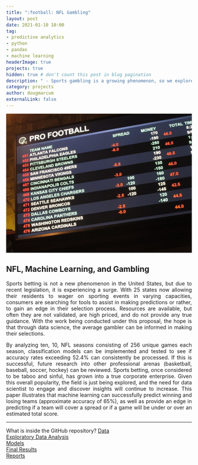 ```yaml
---
title: ":football: NFL Gambling"
layout: post
date: 2021-01-10 10:00
tag: 
- predictive analytics
- python
- pandas
- machine learning
headerImage: true
projects: true
hidden: true # don't count this post in blog pagination
description: " - Sports gambling is a growing phenomenon, so we explore the utilization of predictive analytics in making wager selections."
category: projects
author: dougmarcum
externalLink: false
---
```


![Screenshot](/assets/images/nfl_bet.jpg)

## NFL, Machine Learning, and Gambling  
<p align="justify">Sports betting is not a new phenomenon in the United States, but due to recent legislation, it is experiencing a surge. With 25 states now allowing their residents to wager on sporting events in varying capacities, consumers are searching for tools to assist in making predictions or rather, to gain an edge in their selection process. Resources are available, but often they are not validated, are high priced, and do not provide any true guidance. With the work being conducted under this proposal, the hope is that through data science, the average gambler can be informed in making their selections.</p>    

<p align="justify">By analyzing ten, 10, NFL seasons consisting of 256 unique games each season, classification models can be implemented and tested to see if accuracy rates exceeding 52.4% can consistently be processed. If this is successful, future research into other professional arenas (basketball, baseball, soccer, hockey) can be reviewed. Sports betting, once considered to be taboo and sinful, has grown into a true corporate enterprise. Given this overall popularity, the field is just being explored, and the need for data scientist to engage and discover insights will continue to increase. This paper illustrates that machine learning can successfully predict winning and losing teams (approximate accuracy of 65%), as well as provide an edge in predicting if a team will cover a spread or if a game will be under or over an estimated total score.</p>  

---

What is inside the GitHub repository? 
[Data](https://github.com/MarcumDoug/NFL_Wagering-Predictive_Analysis/tree/main/Data)  
[Exploratory Data Analysis](https://github.com/MarcumDoug/NFL_Wagering-Predictive_Analysis/tree/main/EDA)  
[Models](https://github.com/MarcumDoug/NFL_Wagering-Predictive_Analysis/tree/main/Models)  
[Final Results](https://github.com/MarcumDoug/NFL_Wagering-Predictive_Analysis/tree/main/Results)  
[Reports](https://github.com/MarcumDoug/NFL_Wagering-Predictive_Analysis/tree/main/Reports)
